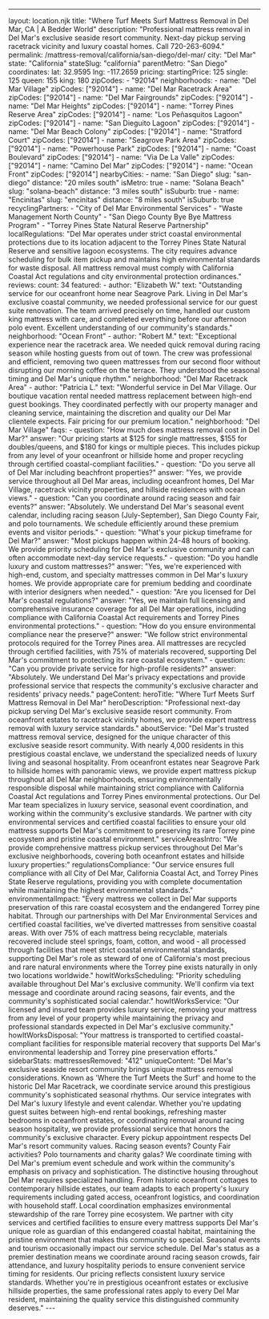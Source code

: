 ---
layout: location.njk
title: "Where Turf Meets Surf Mattress Removal in Del Mar, CA | A Bedder World"
description: "Professional mattress removal in Del Mar's exclusive seaside resort community. Next-day pickup serving racetrack vicinity and luxury coastal homes. Call 720-263-6094."
permalink: /mattress-removal/california/san-diego/del-mar/
city: "Del Mar" state: "California" stateSlug: "california" parentMetro: "San Diego" coordinates: lat: 32.9595 lng: -117.2659 pricing: startingPrice: 125 single: 125 queen: 155 king: 180 zipCodes: - "92014" neighborhoods: - name: "Del Mar Village" zipCodes: ["92014"] - name: "Del Mar Racetrack Area" zipCodes: ["92014"] - name: "Del Mar Fairgrounds" zipCodes: ["92014"] - name: "Del Mar Heights" zipCodes: ["92014"] - name: "Torrey Pines Reserve Area" zipCodes: ["92014"] - name: "Los Peñasquitos Lagoon" zipCodes: ["92014"] - name: "San Dieguito Lagoon" zipCodes: ["92014"] - name: "Del Mar Beach Colony" zipCodes: ["92014"] - name: "Stratford Court" zipCodes: ["92014"] - name: "Seagrove Park Area" zipCodes: ["92014"] - name: "Powerhouse Park" zipCodes: ["92014"] - name: "Coast Boulevard" zipCodes: ["92014"] - name: "Via De La Valle" zipCodes: ["92014"] - name: "Camino Del Mar" zipCodes: ["92014"] - name: "Ocean Front" zipCodes: ["92014"] nearbyCities: - name: "San Diego" slug: "san-diego" distance: "20 miles south" isMetro: true - name: "Solana Beach" slug: "solana-beach" distance: "3 miles south" isSuburb: true - name: "Encinitas" slug: "encinitas" distance: "8 miles south" isSuburb: true recyclingPartners: - "City of Del Mar Environmental Services" - "Waste Management North County" - "San Diego County Bye Bye Mattress Program" - "Torrey Pines State Natural Reserve Partnership" localRegulations: "Del Mar operates under strict coastal environmental protections due to its location adjacent to the Torrey Pines State Natural Reserve and sensitive lagoon ecosystems. The city requires advance scheduling for bulk item pickup and maintains high environmental standards for waste disposal. All mattress removal must comply with California Coastal Act regulations and city environmental protection ordinances." reviews: count: 34 featured: - author: "Elizabeth W." text: "Outstanding service for our oceanfront home near Seagrove Park. Living in Del Mar's exclusive coastal community, we needed professional service for our guest suite renovation. The team arrived precisely on time, handled our custom king mattress with care, and completed everything before our afternoon polo event. Excellent understanding of our community's standards." neighborhood: "Ocean Front" - author: "Robert M." text: "Exceptional experience near the racetrack area. We needed quick removal during racing season while hosting guests from out of town. The crew was professional and efficient, removing two queen mattresses from our second floor without disrupting our morning coffee on the terrace. They understood the seasonal timing and Del Mar's unique rhythm." neighborhood: "Del Mar Racetrack Area" - author: "Patricia L." text: "Wonderful service in Del Mar Village. Our boutique vacation rental needed mattress replacement between high-end guest bookings. They coordinated perfectly with our property manager and cleaning service, maintaining the discretion and quality our Del Mar clientele expects. Fair pricing for our premium location." neighborhood: "Del Mar Village" faqs: - question: "How much does mattress removal cost in Del Mar?" answer: "Our pricing starts at $125 for single mattresses, $155 for doubles/queens, and $180 for kings or multiple pieces. This includes pickup from any level of your oceanfront or hillside home and proper recycling through certified coastal-compliant facilities." - question: "Do you serve all of Del Mar including beachfront properties?" answer: "Yes, we provide service throughout all Del Mar areas, including oceanfront homes, Del Mar Village, racetrack vicinity properties, and hillside residences with ocean views." - question: "Can you coordinate around racing season and fair events?" answer: "Absolutely. We understand Del Mar's seasonal event calendar, including racing season (July-September), San Diego County Fair, and polo tournaments. We schedule efficiently around these premium events and visitor periods." - question: "What's your pickup timeframe for Del Mar?" answer: "Most pickups happen within 24-48 hours of booking. We provide priority scheduling for Del Mar's exclusive community and can often accommodate next-day service requests." - question: "Do you handle luxury and custom mattresses?" answer: "Yes, we're experienced with high-end, custom, and specialty mattresses common in Del Mar's luxury homes. We provide appropriate care for premium bedding and coordinate with interior designers when needed." - question: "Are you licensed for Del Mar's coastal regulations?" answer: "Yes, we maintain full licensing and comprehensive insurance coverage for all Del Mar operations, including compliance with California Coastal Act requirements and Torrey Pines environmental protections." - question: "How do you ensure environmental compliance near the preserve?" answer: "We follow strict environmental protocols required for the Torrey Pines area. All mattresses are recycled through certified facilities, with 75% of materials recovered, supporting Del Mar's commitment to protecting its rare coastal ecosystem." - question: "Can you provide private service for high-profile residents?" answer: "Absolutely. We understand Del Mar's privacy expectations and provide professional service that respects the community's exclusive character and residents' privacy needs." pageContent: heroTitle: "Where Turf Meets Surf Mattress Removal in Del Mar" heroDescription: "Professional next-day pickup serving Del Mar's exclusive seaside resort community. From oceanfront estates to racetrack vicinity homes, we provide expert mattress removal with luxury service standards." aboutService: "Del Mar's trusted mattress removal service, designed for the unique character of this exclusive seaside resort community. With nearly 4,000 residents in this prestigious coastal enclave, we understand the specialized needs of luxury living and seasonal hospitality. From oceanfront estates near Seagrove Park to hillside homes with panoramic views, we provide expert mattress pickup throughout all Del Mar neighborhoods, ensuring environmentally responsible disposal while maintaining strict compliance with California Coastal Act regulations and Torrey Pines environmental protections. Our Del Mar team specializes in luxury service, seasonal event coordination, and working within the community's exclusive standards. We partner with city environmental services and certified coastal facilities to ensure your old mattress supports Del Mar's commitment to preserving its rare Torrey pine ecosystem and pristine coastal environment." serviceAreasIntro: "We provide comprehensive mattress pickup services throughout Del Mar's exclusive neighborhoods, covering both oceanfront estates and hillside luxury properties:" regulationsCompliance: "Our service ensures full compliance with all City of Del Mar, California Coastal Act, and Torrey Pines State Reserve regulations, providing you with complete documentation while maintaining the highest environmental standards." environmentalImpact: "Every mattress we collect in Del Mar supports preservation of this rare coastal ecosystem and the endangered Torrey pine habitat. Through our partnerships with Del Mar Environmental Services and certified coastal facilities, we've diverted mattresses from sensitive coastal areas. With over 75% of each mattress being recyclable, materials recovered include steel springs, foam, cotton, and wood - all processed through facilities that meet strict coastal environmental standards, supporting Del Mar's role as steward of one of California's most precious and rare natural environments where the Torrey pine exists naturally in only two locations worldwide." howItWorksScheduling: "Priority scheduling available throughout Del Mar's exclusive community. We'll confirm via text message and coordinate around racing seasons, fair events, and the community's sophisticated social calendar." howItWorksService: "Our licensed and insured team provides luxury service, removing your mattress from any level of your property while maintaining the privacy and professional standards expected in Del Mar's exclusive community." howItWorksDisposal: "Your mattress is transported to certified coastal-compliant facilities for responsible material recovery that supports Del Mar's environmental leadership and Torrey pine preservation efforts." sidebarStats: mattressesRemoved: "412" uniqueContent: "Del Mar's exclusive seaside resort community brings unique mattress removal considerations. Known as 'Where the Turf Meets the Surf' and home to the historic Del Mar Racetrack, we coordinate service around this prestigious community's sophisticated seasonal rhythms. Our service integrates with Del Mar's luxury lifestyle and event calendar. Whether you're updating guest suites between high-end rental bookings, refreshing master bedrooms in oceanfront estates, or coordinating removal around racing season hospitality, we provide professional service that honors the community's exclusive character. Every pickup appointment respects Del Mar's resort community values. Racing season events? County Fair activities? Polo tournaments and charity galas? We coordinate timing with Del Mar's premium event schedule and work within the community's emphasis on privacy and sophistication. The distinctive housing throughout Del Mar requires specialized handling. From historic oceanfront cottages to contemporary hillside estates, our team adapts to each property's luxury requirements including gated access, oceanfront logistics, and coordination with household staff. Local coordination emphasizes environmental stewardship of the rare Torrey pine ecosystem. We partner with city services and certified facilities to ensure every mattress supports Del Mar's unique role as guardian of this endangered coastal habitat, maintaining the pristine environment that makes this community so special. Seasonal events and tourism occasionally impact our service schedule. Del Mar's status as a premier destination means we coordinate around racing season crowds, fair attendance, and luxury hospitality periods to ensure convenient service timing for residents. Our pricing reflects consistent luxury service standards. Whether you're in prestigious oceanfront estates or exclusive hillside properties, the same professional rates apply to every Del Mar resident, maintaining the quality service this distinguished community deserves." ---